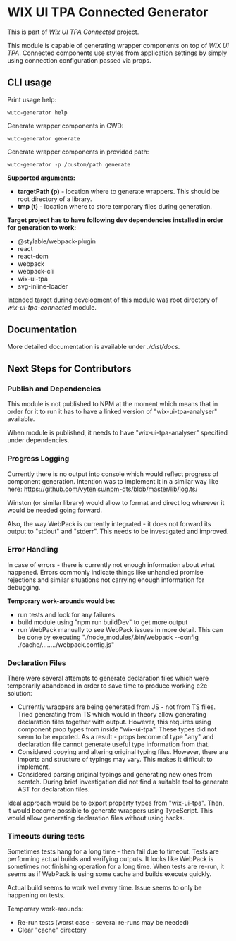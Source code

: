 # WIX UI TPA Connected Generator

This is part of _Wix UI TPA Connected_ project.

This module is capable of generating wrapper components on top of _WIX UI TPA_. Connected components use styles from application settings by simply using connection configuration passed via props.

## CLI usage

Print usage help:

```
wutc-generator help
```

Generate wrapper components in CWD:

```
wutc-generator generate
```

Generate wrapper components in provided path:

```
wutc-generator -p /custom/path generate
```

**Supported arguments:**

- **targetPath (p)** - location where to generate wrappers. This should be root directory of a library.
- **tmp (t)** - location where to store temporary files during generation.

**Target project has to have following dev dependencies installed in order for generation to work:**

- @stylable/webpack-plugin
- react
- react-dom
- webpack
- webpack-cli
- wix-ui-tpa
- svg-inline-loader

Intended target during development of this module was root directory of _wix-ui-tpa-connected_ module.

## Documentation

More detailed documentation is available under _./dist/docs_.

## Next Steps for Contributors

### Publish and Dependencies

This module is not published to NPM at the moment which means that in order for it to run it has to have a linked version of "wix-ui-tpa-analyser" available.

When module is published, it needs to have "wix-ui-tpa-analyser" specified under dependencies.

### Progress Logging

Currently there is no output into console which would reflect progress of component generation.
Intention was to implement it in a similar way like here: https://github.com/vytenisu/npm-dts/blob/master/lib/log.ts/

Winston (or similar library) would allow to format and direct log wherever it would be needed going forward.

Also, the way WebPack is currently integrated - it does not forward its output to "stdout" and "stderr". This needs to be investigated and improved.

### Error Handling

In case of errors - there is currently not enough information about what happened. Errors commonly indicate things like unhandled promise rejections and similar situations not carrying enough information for debugging.

**Temporary work-arounds would be:**

- run tests and look for any failures
- build module using "npm run buildDev" to get more output
- run WebPack manually to see WebPack issues in more detail. This can be done by executing "./node_modules/.bin/webpack --config ./cache/......../webpack.config.js"

### Declaration Files

There were several attempts to generate declaration files which were temporarily abandoned in order to save time to produce working e2e solution:

- Currently wrappers are being generated from JS - not from TS files. Tried generating from TS which would in theory allow generating declaration files together with output. However, this requires using component prop types from inside "wix-ui-tpa". These types did not seem to be exported. As a result - props become of type "any" and declaration file cannot generate useful type information from that.
- Considered copying and altering original typing files. However, there are imports and structure of typings may vary. This makes it difficult to implement.
- Considered parsing original typings and generating new ones from scratch. During brief investigation did not find a suitable tool to generate AST for declaration files.

Ideal approach would be to export property types from "wix-ui-tpa". Then, it would become possible to generate wrappers using TypeScript. This would allow generating declaration files without using hacks.

### Timeouts during tests

Sometimes tests hang for a long time - then fail due to timeout. Tests are performing actual builds and verifying outputs. It looks like WebPack is sometimes not finishing operation for a long time. When tests are re-run, it seems as if WebPack is using some cache and builds execute quickly.

Actual build seems to work well every time. Issue seems to only be happening on tests.

Temporary work-arounds:

- Re-run tests (worst case - several re-runs may be needed)
- Clear "cache" directory

